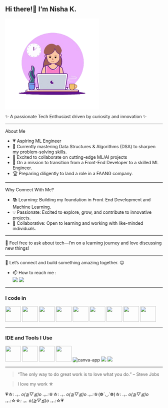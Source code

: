 ##  Hi there!👋 I’m Nisha K.


<img align="top" width="300" height="290" src="https://github.com/nisha-karithikeyan/nisha-karithikeyan/blob/main/211284885-f4291eef-88a6-48cb-a-unscreen.gif?raw=true">



✨ A passionate Tech Enthusiast driven by curiosity and innovation ✨
***
About Me
- 💗 Aspiring ML Engineer
- 🌱 Currently mastering Data Structures & Algorithms (DSA)
   to sharpen my problem-solving skills.
- 🤝 Excited to collaborate on cutting-edge ML/AI projects
- 🎯 On a mission to transition from a Front-End Developer
  to a skilled ML Engineer.
- 🏆 Preparing diligently to land a role in a FAANG company.
***
Why Connect With Me?
- 📚 Learning: Building my foundation in Front-End Development and Machine Learning.
- 💡 Passionate: Excited to explore, grow, and contribute to innovative projects.
- 🤝 Collaborative: Open to learning and working with like-minded individuals.
*** 
💬 Feel free to ask about tech—I’m on a learning journey and love discussing new things!
***
🌺 Let’s connect and build something amazing together. 😊
- 📫 How to reach me :
<br />  [<img src="https://img.shields.io/badge/LinkedIn-0077B5?style=for-the-badge&logo=linkedin&logoColor=white" />](https://www.linkedin.com/in/nisha-karthikeyan-88655a281/)
[<img src="https://img.shields.io/badge/Twitter-1DA1F2?style=for-the-badge&logo=twitter&logoColor=white" />](https://x.com/Nisha95421637)

***
### I code in
<img height="50" width="50" src="https://img.icons8.com/color/48/000000/python.png" />  <img height="50" width="50" src="https://img.icons8.com/color/48/000000/java-coffee-cup-logo.png" /> <img height="50" width="50" src="https://img.icons8.com/color/48/000000/html-5.png" /> <img height="50" width="50" src="https://img.icons8.com/color/48/000000/css3.png" /> 
<img height="50" width="50" src="https://img.icons8.com/color/48/000000/javascript.png"/> <img height="50" width="50" src="https://img.icons8.com/color/48/000000/react-native.png"/>  <img height="50" width="50" src="https://img.icons8.com/color/48/000000/mysql-logo.png"/> <img height="50" width="50" src="https://img.icons8.com/color/48/000000/mongodb.png"/> <img height="50" width="50" src="https://img.icons8.com/color/48/000000/nodejs.png"/>
***
### IDE and Tools I Use
<img height="50" width="50" src="https://img.icons8.com/color/48/000000/figma--v1.png"/>  <img height="50" width="50" src="https://img.icons8.com/color/48/000000/visual-studio-code-2019.png"/> <img height="50" width="50" src="https://img.icons8.com/color/48/000000/pycharm.png"/> <img height="50" width="50" src="https://img.icons8.com/color/50/000000/git.png"/> <img width="48" height="48" src="https://img.icons8.com/fluency/48/canva-app.png" alt="canva-app"/> <img height="50" src="https://img.icons8.com/officel/480/null/java-eclipse.png"/> <img height="50" src="https://img.icons8.com/color/480/null/notion--v1.png" /> 
***
> “The only way to do great work is to love what you do.” – Steve Jobs

> I love my work ☆

💗☆*: .｡. o(≧▽≦)o .｡.:*☆☆*: .｡. o(≧▽≦)o .｡.:*☆(❁´◡`❁)☆*: .｡. o(≧▽≦)o .｡.:*☆☆*: .｡. o(≧▽≦)o .｡.:*☆💗
